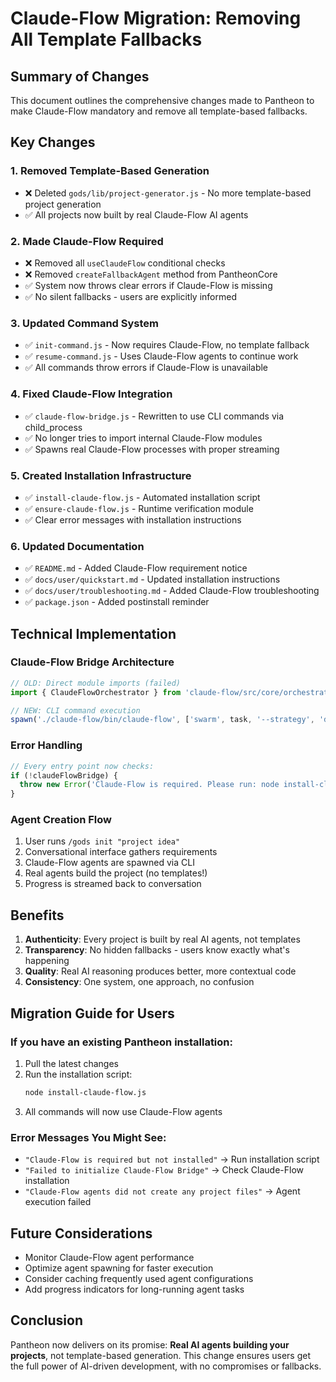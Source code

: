 # Claude-Flow Migration: Removing All Template Fallbacks

## Summary of Changes

This document outlines the comprehensive changes made to Pantheon to make Claude-Flow mandatory and remove all template-based fallbacks.

## Key Changes

### 1. **Removed Template-Based Generation**
- ❌ Deleted `gods/lib/project-generator.js` - No more template-based project generation
- ✅ All projects now built by real Claude-Flow AI agents

### 2. **Made Claude-Flow Required**
- ❌ Removed all `useClaudeFlow` conditional checks
- ❌ Removed `createFallbackAgent` method from PantheonCore
- ✅ System now throws clear errors if Claude-Flow is missing
- ✅ No silent fallbacks - users are explicitly informed

### 3. **Updated Command System**
- ✅ `init-command.js` - Now requires Claude-Flow, no template fallback
- ✅ `resume-command.js` - Uses Claude-Flow agents to continue work
- ✅ All commands throw errors if Claude-Flow is unavailable

### 4. **Fixed Claude-Flow Integration**
- ✅ `claude-flow-bridge.js` - Rewritten to use CLI commands via child_process
- ✅ No longer tries to import internal Claude-Flow modules
- ✅ Spawns real Claude-Flow processes with proper streaming

### 5. **Created Installation Infrastructure**
- ✅ `install-claude-flow.js` - Automated installation script
- ✅ `ensure-claude-flow.js` - Runtime verification module
- ✅ Clear error messages with installation instructions

### 6. **Updated Documentation**
- ✅ `README.md` - Added Claude-Flow requirement notice
- ✅ `docs/user/quickstart.md` - Updated installation instructions
- ✅ `docs/user/troubleshooting.md` - Added Claude-Flow troubleshooting
- ✅ `package.json` - Added postinstall reminder

## Technical Implementation

### Claude-Flow Bridge Architecture
```javascript
// OLD: Direct module imports (failed)
import { ClaudeFlowOrchestrator } from 'claude-flow/src/core/orchestrator.js';

// NEW: CLI command execution
spawn('./claude-flow/bin/claude-flow', ['swarm', task, '--strategy', 'development']);
```

### Error Handling
```javascript
// Every entry point now checks:
if (!claudeFlowBridge) {
  throw new Error('Claude-Flow is required. Please run: node install-claude-flow.js');
}
```

### Agent Creation Flow
1. User runs `/gods init "project idea"`
2. Conversational interface gathers requirements
3. Claude-Flow agents are spawned via CLI
4. Real agents build the project (no templates!)
5. Progress is streamed back to conversation

## Benefits

1. **Authenticity**: Every project is built by real AI agents, not templates
2. **Transparency**: No hidden fallbacks - users know exactly what's happening
3. **Quality**: Real AI reasoning produces better, more contextual code
4. **Consistency**: One system, one approach, no confusion

## Migration Guide for Users

### If you have an existing Pantheon installation:

1. Pull the latest changes
2. Run the installation script:
   ```bash
   node install-claude-flow.js
   ```
3. All commands will now use Claude-Flow agents

### Error Messages You Might See:

- `"Claude-Flow is required but not installed"` → Run installation script
- `"Failed to initialize Claude-Flow Bridge"` → Check Claude-Flow installation
- `"Claude-Flow agents did not create any project files"` → Agent execution failed

## Future Considerations

- Monitor Claude-Flow agent performance
- Optimize agent spawning for faster execution
- Consider caching frequently used agent configurations
- Add progress indicators for long-running agent tasks

## Conclusion

Pantheon now delivers on its promise: **Real AI agents building your projects**, not template-based generation. This change ensures users get the full power of AI-driven development, with no compromises or fallbacks.